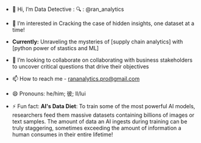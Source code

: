 - 👋 Hi, I’m Data Detective : &#x1F50D; : @ran_analytics
- 👀 I’m interested in Cracking the case of hidden insights, one dataset at a time!

- **Currently:**
  Unraveling the mysteries of [supply chain analytics] with [python power of stastics and ML]
- 💞️ I’m looking to collaborate on collaborating with business stakeholders to uncover critical questions that drive their objectives
- 📫 How to reach me - rananalytics.pro@gmail.com
- 😄 Pronouns:  he/him; 彼; Il/lui
- ⚡ Fun fact: **AI's Data Diet**:  To train some of the most powerful AI models, researchers feed them massive datasets containing billions of images or text samples.  The amount of data an AI ingests during training can be truly staggering, sometimes exceeding the amount of information a human consumes in their entire lifetime!


<!---
ran-analytics/ran-analytics is a ✨ special ✨ repository because its `README.md` (this file) appears on your GitHub profile.
You can click the Preview link to take a look at your changes.
--->
